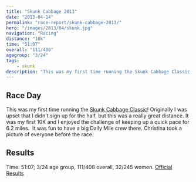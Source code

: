 ```yaml
---
title: "Skunk Cabbage 2013"
date: "2013-04-14"
permalink: "race-report/skunk-cabbage-2013/"
hero: "/images/2013/04/skunk.jpg"
navigation: "Racing"
distance: "10k"
time: "51:07"
overall: "111/408"
agegroup: "3/24"
tags:
    - skunk
description: "This was my first time running the Skunk Cabbage Classic! Originally I was upset that I didn't sign up for the half, but this was a really great distance."
---
```


## Race Day

This was my first time running the [Skunk Cabbage Classic](http://fingerlakesrunners.org/wordpress/road-races/skunk-cabbage-classic/ "Skunk Cabbage Classic")! Originally I was upset that I didn't sign up for the half, but this was a really great distance. It was my first 10K and I enjoyed the challenge of keeping up a quick pace for 6.2 miles.  It was fun to have a big Daily Mile crew there. Christina took a picture of everyone before the race.

## Results

Time: 51:07; 3/24 age group, 111/408 overall, 32/245 women. [Official Results](http://www.leonetiming.com/2013/Roads/Skunk10K13.htm "Skunk Cabbage Classic 2013 Results")